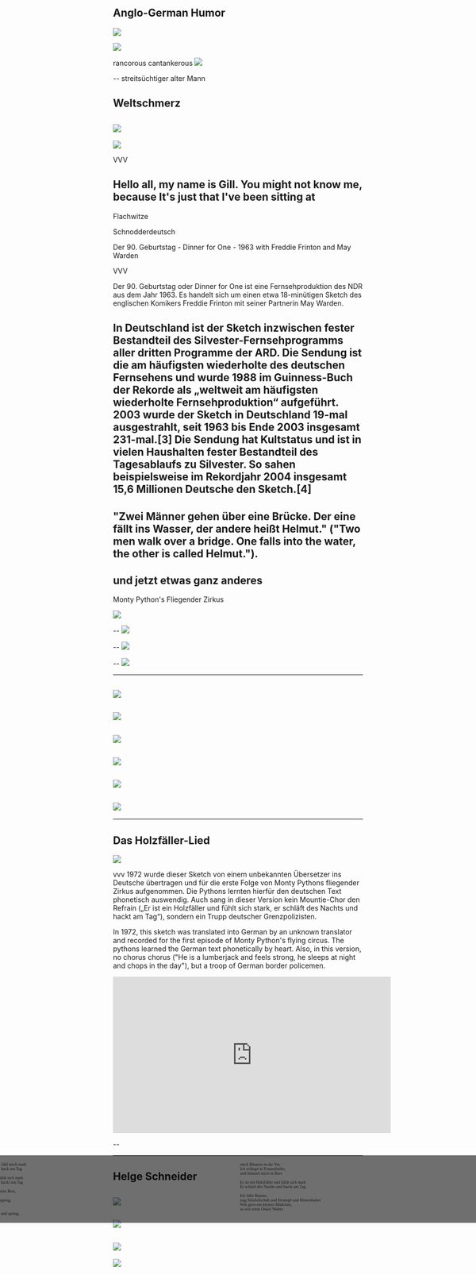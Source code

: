 ## Anglo-German Humor 

![](Pictures/oldMan.png)

![](Pictures/sleeping.png)

rancorous
cantankerous
![](Pictures/cantankerous.png)


--
streitsüchtiger alter Mann 



Weltschmerz
--
![](Pictures/dinner.png)
--
![](Pictures/dinner2.png)


VVV

Hello all,
my name is Gill. You might not know me, because 
It's just that I've been sitting at 
--

Flachwitze

Schnodderdeutsch

Der 90. Geburtstag - Dinner for One - 1963 with Freddie Frinton and May Warden

VVV

Der 90. Geburtstag oder Dinner for One ist eine Fernsehproduktion des NDR aus dem Jahr 1963. Es handelt sich um einen etwa 18-minütigen Sketch des englischen Komikers Freddie Frinton mit seiner Partnerin May Warden.

In Deutschland ist der Sketch inzwischen fester Bestandteil des Silvester-Fernsehprogramms aller dritten Programme der ARD. Die Sendung ist die am häufigsten wiederholte des deutschen Fernsehens und wurde 1988 im Guinness-Buch der Rekorde als „weltweit am häufigsten wiederholte Fernsehproduktion“ aufgeführt. 2003 wurde der Sketch in Deutschland 19-mal ausgestrahlt, seit 1963 bis Ende 2003 insgesamt 231-mal.[3] Die Sendung hat Kultstatus und ist in vielen Haushalten fester Bestandteil des Tagesablaufs zu Silvester. So sahen beispielsweise im Rekordjahr 2004 insgesamt 15,6 Millionen Deutsche den Sketch.[4] 
---
"Zwei Männer gehen über eine Brücke. Der eine fällt ins Wasser, der andere heißt Helmut." ("Two men walk over a bridge. One falls into the water, the other is called Helmut.").
---
und jetzt etwas ganz anderes
--
Monty Python's Fliegender Zirkus

![](Pictures/zirkus.png)

--
![](Pictures/dieGruppe.png)

--
![](Pictures/dieGruppeFarbig.png)

--
![](Pictures/zirkus2.png)

---
![](Pictures/venedig1.png)
--
![](Pictures/venedig2.png)
--
![](Pictures/venedig3.png)
---
![](Pictures/keineToilet1.png)
--
![](Pictures/keineToilet2.png)
--
![](Pictures/keineToilet3.png)
--


---
## Das Holzfäller-Lied

![](Pictures/holzfaller.png)

vvv
1972 wurde dieser Sketch von einem unbekannten Übersetzer ins Deutsche übertragen und für die erste Folge von Monty Pythons fliegender Zirkus aufgenommen. Die Pythons lernten hierfür den deutschen Text phonetisch auswendig. Auch sang in dieser Version kein Mountie-Chor den Refrain („Er ist ein Holzfäller und fühlt sich stark, er schläft des Nachts und hackt am Tag“), sondern ein Trupp deutscher Grenzpolizisten.

In 1972, this sketch was translated into German by an unknown translator and recorded for the first episode of Monty Python's flying circus. The pythons learned the German text phonetically by heart. Also, in this version, no chorus chorus ("He is a lumberjack and feels strong, he sleeps at night and chops in the day"), but a troop of German border policemen.
<!--.slide: data-background-video="" data-background-video-loop="true" data-background-video-muted="true"-->

<iframe width="560" height="315" src="https://www.youtube.com/embed/aiVOG199X2c" frameborder="0" allowfullscreen></iframe>

--

<div style="-webkit-columns: 400px 2; -moz-columns: 400px 2; columns: 300px 2; font-family: 'Bentham', serif;font-size:60%;text-align:left;background-color: rgba(0, 0, 0, .56);padding:14px;border-radius:7px;position:absolute;right:-100px;left:-100px;">
Ich bin ein Holzfäller und fühl mich stark
<br> Ich schlaf des Nachts und hack am Tag 
<br> 
<br> Er ist ein Holzfäller und fühlt sich stark
<br> Er schlaft des Nachts und hackt am Tag 
<br> 
<br> Ich fälle Bäume, ich ess mein Brot, 
<br> ich geh auf das WC
<br> Am Mittwoch geh ich shopping,
<br> kau Kekse zum kaffee 
<br> 
<br> Ich fälle Bäume und hupf und spring,
<br> steck Blumen in die Vas
<br> Ich schlupf in Frauenleider,
<br> und lümmel mich in Bars 
<br> 
<br> Er ist ein Holzfäller und fühlt sich stark
<br> Er schlaft des Nachts und hackt am Tag
<br> 
<br> Ich fälle Bäume,
<br> trag Stöckelschuh und Strumpf und Büstenhalter
<br> Wär gern ein kleines Mädchen,
<br> so wie mein Onkel Walter 
</div>

---
## Helge Schneider

![](Pictures/helge.png)
--
![](Pictures/helge2.png)
--
![](Pictures/helge3.png)
--
![](Pictures/helge4.png)